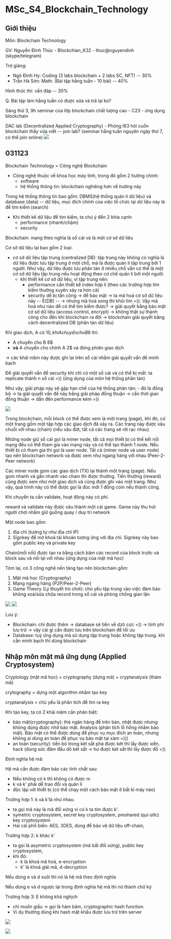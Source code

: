 # MSc_S4_Blockchain_Technology

## Giới thiệu
Môn: Blockchain Technology

GV: Nguyễn Đình Thúc - Blockchian_K32 - thuc@nguyendinh (skype/telegram)

Trợ giảng: 
- Ngô Đình Hy: Coding (3 labs blockchain + 2 labs SC, NFT) -- 30%
- Trần Hà Sơn: Math. (Bài tập hằng tuần - 10 bài) -- 40%

Hình thức thi: vấn đáp -- 30%

Q. Bài tập làm hằng tuần có được sửa và trả lại ko?

Sáng thứ 3, 9h seminar của lớp blockchain chất lượng cao - C23 - ứng dụng blockchain

DAC lab (Decentralized Applied Cryptography) - Phòng I63 hỏi cuốn blockchain thầy vừa viết -- join lab? (seminar hằng tuần nguyên ngày thứ 7, có thể join online)
![](./z4845692464416_cc1db6e3b13de6827c8eab907297957d.jpg)

## 031123
Blockchain Technology = Công nghệ Blockchain
- Công nghệ thuộc về khoa học máy tính, trong đó gồm 2 hướng chính:
    - software
    - hệ thống thông tin: blockchain nghiêng hơn về hướng này

Trong hệ thống thông tin bao gồm: DBMS(hệ thống quản lí dữ liệu) và database (data) -- dữ liệu, mục đích chính của việc tổ chức lại dữ liệu này là để tìm kiếm (search)
- Khi thiết kế dữ liệu để tìm kiếm, ta chú ý đến 2 khía cạnh: 
    - performance (nhanh/chậm)
    - security

Blockchain: mang theo nghĩa là sổ cái và là một cơ sở dữ liệu

Cơ sở dữ liệu lại bao gồm 2 loại:
- cơ sở dữ liệu tập trung (centralized DB): tập trung này không có nghĩa là dữ liệu được lưu tập trung ở một chỗ, mà là được quản lí tập trung bởi 1 người. Như vậy, dữ liệu được lưu phân tán ở nhiều chỗ vẫn có thể là một cơ sở dữ liệu tập trung nếu hoạt động theo cơ chế quản lí bởi một người.
    - khi thiết kế cơ sở dữ liệu, vì tập trung nên:
        - performance cần thiết kế index hợp lí (theo các trường hợp tìm kiếm thường xuyên xảy ra hơn cả)
        - security dễ bị tấn công -> để bảo mật -> ta mã hoá cơ sở dữ liệu này -- E(DB) -- -> nhưng mã hoá xong thì khỏi tìm =)). Vậy mã hoá như nào để có thể tìm kiếm được? -> giải quyết bằng bảo mật cơ sở dữ liệu (access control, encrypt) -> không thật sự thành công cho đến khi blockchain ra đời -> blockchain giải quyết bằng cách decentralized DB (phân tán dữ liệu)

Khi giao dịch, A có 10$, khi A chuyển cho B 8$ thì:
- A chuyển cho B 8$
- **và** A chuyển cho chính A 2$ và đóng phiên giao dịch

-> các khái niệm này được ghi lại trên sổ cái nhằm giải quyết vấn đề minh bạch

Để giải quyết vấn đề security khi chỉ có một sổ cái và có thể bị mất: ta replicate thành n sổ cái =)) (ứng dụng của môn hệ thống phân tán)

Như vậy, giải pháp này sẽ gặp hạn chế của hệ thống phân tán:
    - đó là đồng bộ -> ta giải quyết vấn đề này bằng giải pháp đồng thuận -> cần thời gian đồng thuận -> dẫn đến performance kém =))

![](./z4845787370641_fcfbed2a89c4ee851f1fb8f148cb3e8d.jpg)

Trong blockchain, mỗi block có thể được xem là một trang (page), khi đó, cứ một trang gồm một tập hợp các giao dịch đã xảy ra. Các trang này được xâu chuỗi với nhau (chain) (nếu xâu đứt, tất cả các trang sẽ rời rạc nhau) 

Những node giữ sổ cái gọi là miner node, tất cả mọi thiết bị có thể kết nối mạng đều có thể tham gia vào mạng này và có thể tạo thành 1 node. Nếu thiết bị có tham gia thì gọi là user node. Tất cả (miner node và user node) tạo nên blockchain network và được xem như ngang hàng với nhau (Peer-2-Peer network)

Các miner node gom các giao dịch (TX) lại thành một trang (page). Nếu gom nhanh và gắn nhanh vào chain thì được thưởng. Tiền thưởng (reward) cũng được xem như một giao dịch và cũng được ghi vào một trang. Như vậy, quá trình này có thể được gọi là đúc mới 1 đồng coin nếu thành công.

Khi chuyển ta cần validate, hoạt động này có phí.

reward và validate này được xâu thành một cái game. Game này thu hút người chơi nhằm giữ guồng quay / duy trì network

Một node bao gồm:
1. địa chỉ (tương tự như địa chỉ IP)
2. Signkey để mở khoá tài khoản tương ứng với địa chỉ. Signkey này bao gồm public key và private key

Chain(mối nối) được tạo ra bằng cách băm các record của block trước và block sau và nối lại với nhau (ứng dụng của mật mã học)

Tóm lại, có 3 công nghệ nền tảng tạo nên blockchain gồm:
1. Mật mã học (Cryptography)
2. Mạng ngang hàng (P2P/Peer-2-Peer)
3. Game Theory (Lý thuyết trò chơi): chủ yếu tập trung vào việc đảm bảo không xoá/sửa chữa record trong sổ cái và phòng chống gian lận 

![](./z4845864584492_d5f8b149f3e4ec05a02a24d9117b7831.jpg)
![](./z4845864594002_f6f1b46c4a17510ff091e75f0c4539e4.jpg)

Lưu ý:
- Blockchain: chỉ được thêm -> database sẽ tiến về dzô cực =)) -> tính phí lưu trữ -> vậy cái gì cần được lưu trên blockchain để tối ưu
- Database: tuỳ ứng dụng mà sử dụng tập trung hoặc không tập trung. khi cần minh bạch thì dùng blockchain

## Nhập môn mật mã ứng dụng (Applied Cryptosystem)

Cryptology (mật mã học) = cryptography (dựng mã) + cryptanalysis (thám mã)

crytography = dựng một algorithm nhằm tạo key

cryptanalysis = chủ yếu là phân tích để tìm ra key

Khi tạo key, ta có 2 khái niệm cần phân biệt:
- bảo mật(cryptography): thẻ ngân hàng để trên bàn, nhặt được nhưng không dùng được nhờ bảo mật. Analysis (phân tích lỗ hổng nhằm bảo mật). Bảo mật có thể được dùng để phục vụ mục đích an toàn, nhưng không ai dùng an toàn để phục vụ bảo mật tại xàm =)))
- an toàn (security): tiền bỏ trong két sắt phá được két thì lấy được xiền. hack (dùng sức đâm đầu dô két sắt -> hư được két sắt thì lấy được đồ =))

Định nghĩa hệ mã:

Hệ mã cần được đảm bảo các tính chất sau:
- Nếu không có k thì không có được m
- k và k' phải dễ trao đổi và quản lí
- độc lập với thiết bị (có thể chạy một cách bảo mật ở bất kì máy nào)

Trường hợp 1: k và k'là như nhau. 
- ta gọi mã này là mã đối xứng vì có k ta tìm được k'. 
- symetric cryptosystem, secret key cryptosystem, preshared (qui ước) key cryptosystem
- Hai cái phổ biến: AES, 3DES, dùng để bảo vệ dữ liệu off-chain, 

Trường hợp 2: k khác k'
- ta gọi là asymetric cryptosystem (mã bất đối xứng), public key cryptosystem, 
- khi đó:
    - k là khoá mã hoá, e-encryption
    - k' là khoá giải mã, d-decryption

Nếu dùng e và d xuôi thì nó là hệ mã theo định nghĩa

Nếu dùng e và d ngược lại trong định nghĩa hệ mã thì nó thành chữ ký

Trường hợp 3: E không khả nghịch 
- chỉ muốn giấu -> gọi là hàm băm, cryptographic hash function.
- Ví dụ thường dùng khi hash mật khẩu được lưu trữ trên server

![](./z4845864584492_d5f8b149f3e4ec05a02a24d9117b7831.jpg)

![](./z4845864594002_f6f1b46c4a17510ff091e75f0c4539e4.jpg)
